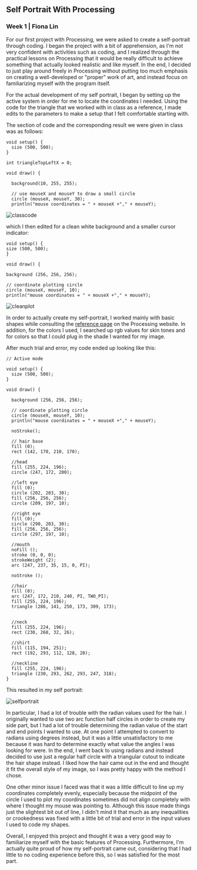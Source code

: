 ## Self Portrait With Processing
### Week 1 | Fiona Lin

For our first project with Processing, we were asked to create a self-portrait through coding. I began the project with a bit of apprehension, as I'm not very confident with activities such as coding, and I realized through the practical lessons on Processing that it would be really difficult to achieve something that actually looked realistic and like myself. In the end, I decided to just play around freely in Processing without putting too much emphasis on creating a well-developed or "proper" work of art, and instead focus on familiarizing myself with the program itself. 

For the actual development of my self portrait, I began by setting up the active system in order for me to locate the coordinates I needed. Using the code for the triangle that we worked with in class as a reference, I made edits to the parameters to make a setup that I felt comfortable starting with. 

The section of code and the corresponding result we were given in class was as follows: 

```
void setup() {
  size (500, 500);
}

int triangleTopLeftX = 0;

void draw() {

  background(10, 255, 255);

  // use mouseX and mouseY to draw a small circle
  circle (mouseX, mouseY, 30);
  println("mouse coordinates = " + mouseX +"," + mouseY);
  ```
  
  ![classcode](https://github.com/fionajlin/IntrotoIM/blob/main/Self-Portrait/Media%20Files/classcode.png)
  
  which I then edited for a clean white background and a smaller cursor indicator:
  
  ``` 
void setup() {
  size (500, 500);
}

void draw() {

  background (256, 256, 256);

  // coordinate plotting circle
  circle (mouseX, mouseY, 10);
  println("mouse coordinates = " + mouseX +"," + mouseY);
  ```
  
  ![cleanplot](https://github.com/fionajlin/IntrotoIM/blob/main/Self-Portrait/Media%20Files/cleanplot.png)
  
In order to actually create my self-portrait, I worked mainly with basic shapes while consulting the [reference page](https://processing.org/reference/#shape) on the Processing website. In addition, for the colors I used, I searched up rgb values for skin tones and for colors so that I could plug in the shade I wanted for my image. 

After much trial and error, my code ended up looking like this:

```
// Active mode

void setup() {
  size (500, 500);
}

void draw() {

  background (256, 256, 256);

  // coordinate plotting circle
  circle (mouseX, mouseY, 10);
  println("mouse coordinates = " + mouseX +"," + mouseY);

  noStroke();

  // hair base
  fill (0);
  rect (142, 170, 210, 170);

  //head
  fill (255, 224, 196);
  circle (247, 172, 200);

  //left eye
  fill (0);
  circle (202, 203, 30);
  fill (256, 256, 256);
  circle (209, 197, 10);

  //right eye
  fill (0);
  circle (290, 203, 30);
  fill (256, 256, 256);
  circle (297, 197, 10);

  //mouth
  noFill ();
  stroke (0, 0, 0);
  strokeWeight (2);
  arc (247, 237, 35, 15, 0, PI);

  noStroke ();

  //hair
  fill (0);
  arc (247, 172, 210, 240, PI, TWO_PI);
  fill (255, 224, 196);
  triangle (286, 141, 250, 173, 309, 173);


  //neck
  fill (255, 224, 196);
  rect (230, 268, 32, 26);

  //shirt
  fill (115, 194, 251);
  rect (192, 293, 112, 128, 20);

  //neckline
  fill (255, 224, 196);
  triangle (230, 293, 262, 293, 247, 318);
}
```

This resulted in my self portrait: 

![selfportrait](https://github.com/fionajlin/IntrotoIM/blob/main/Self-Portrait/Media%20Files/selfportrait.png)

In particular, I had a lot of trouble with the radian values used for the hair. I originally wanted to use two arc function half circles in order to create my side part, but I had a lot of trouble determining the radian value of the start and end points I wanted to use. At one point I attempted to convert to radians using degrees instead, but it was a little unsatisfactory to me because it was hard to determine exactly what value the angles I was looking for were. In the end, I went back to using radians and instead decided to use just a regular half circle with a triangular cutout to indicate the hair shape instead. I liked how the hair came out in the end and thought it fit the overall style of my image, so I was pretty happy with the method I chose.

One other minor issue I faced was that it was a little difficult to line up my coordinates completely evenly, especially because the midpoint of the circle I used to plot my coordinates sometimes did not align completely with where I thought my mouse was pointing to. Although this issue made things just the slightest bit out of line, I didn't mind it that much as any inequalities or crookedness was fixed with a little bit of trial and error in the input values I used to code my shapes. 

Overall, I enjoyed this project and thought it was a very good way to familiarize myself with the basic features of Processing. Furthermore, I'm actually quite proud of how my self-portrait came out, considering that I had little to no coding experience before this, so I was satisfied for the most part. 
  
